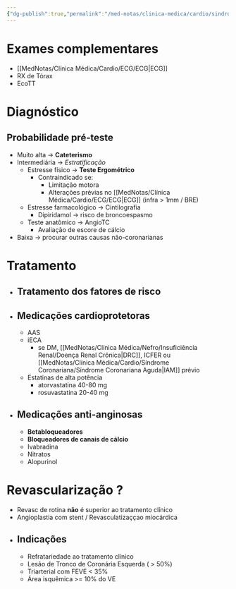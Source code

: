 ```yaml
---
{"dg-publish":true,"permalink":"/med-notas/clinica-medica/cardio/sindrome-coronariana/sindrome-coronariana-cronica/","tags":["review"]}
---
```


# Exames complementares
- [[MedNotas/Clínica Médica/Cardio/ECG/ECG\|ECG]]
- RX de Tórax
- EcoTT

# Diagnóstico
## Probabilidade pré-teste
- Muito alta -> **Cateterismo**
- Intermediária -> *Estratificação*
	- Estresse físico -> **Teste Ergométrico**
		- Contraindicado se:
			- Limitação motora
			- Alterações prévias no [[MedNotas/Clínica Médica/Cardio/ECG/ECG\|ECG]] (infra > 1mm / BRE)
	- Estresse farmacológico -> Cintilografia 
		- Dipiridamol -> risco de broncoespasmo
	- Teste anatômico -> AngioTC
		- Avaliação de escore de cálcio
- Baixa -> procurar outras causas não-coronarianas

# Tratamento
- ## Tratamento dos fatores de risco
- ## Medicações cardioprotetoras
	- AAS
	- iECA
		- se DM, [[MedNotas/Clínica Médica/Nefro/Insuficiência Renal/Doença Renal Crônica\|DRC]], ICFER ou [[MedNotas/Clínica Médica/Cardio/Síndrome Coronariana/Síndrome Coronariana Aguda\|IAM]] prévio
	- Estatinas de alta potência
		- atorvastatina 40-80 mg
		- rosuvastatina 20-40 mg
- ## Medicações anti-anginosas
	- **Betabloqueadores**
	- **Bloqueadores de canais de cálcio**
	- Ivabradina
	- Nitratos
	- Alopurinol
# Revascularização ?

- Revasc de rotina **não** é superior ao tratamento clínico
- Angioplastia com stent / Revasculatizaççao miocárdica
- ## Indicações
	- Refratariedade ao tratamento clínico
	- Lesão de Tronco de Coronária Esquerda ( > 50%)
	- Triarterial com FEVE < 35%
	- Área isquêmica >= 10% do VE

